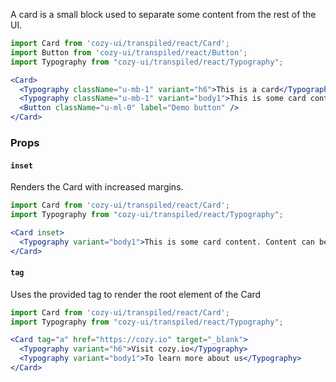 A card is a small block used to separate some content from the rest of the UI.

```jsx
import Card from 'cozy-ui/transpiled/react/Card';
import Button from 'cozy-ui/transpiled/react/Button';
import Typography from "cozy-ui/transpiled/react/Typography";

<Card>
  <Typography className="u-mb-1" variant="h6">This is a card</Typography>
  <Typography className="u-mb-1" variant="body1">This is some card content. Content can be small or huge.</Typography>
  <Button className="u-ml-0" label="Demo button" />
</Card>
```

### Props

#### `inset`

Renders the Card with increased margins.

```jsx
import Card from 'cozy-ui/transpiled/react/Card';
import Typography from "cozy-ui/transpiled/react/Typography";

<Card inset>
  <Typography variant="body1">This is some card content. Content can be small or huge. Also, it has margins.</Typography>
</Card>
```

#### `tag`

Uses the provided tag to render the root element of the Card

```jsx
import Card from 'cozy-ui/transpiled/react/Card';
import Typography from "cozy-ui/transpiled/react/Typography";

<Card tag="a" href="https://cozy.io" target="_blank">
  <Typography variant="h6">Visit cozy.io</Typography>
  <Typography variant="body1">To learn more about us</Typography>
</Card>
```

